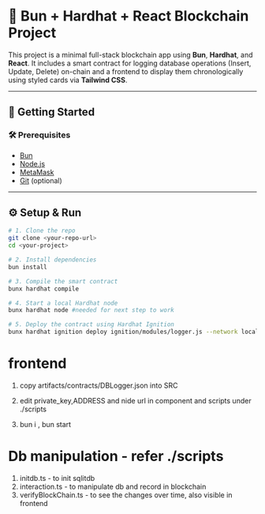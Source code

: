 # 🔐 Bun + Hardhat + React Blockchain Project

This project is a minimal full-stack blockchain app using **Bun**, **Hardhat**, and **React**. It includes a smart contract for logging database operations (Insert, Update, Delete) on-chain and a frontend to display them chronologically using styled cards via **Tailwind CSS**.

---

## 🚀 Getting Started

### 🛠️ Prerequisites

- [Bun](https://bun.sh)
- [Node.js](https://nodejs.org/)
- [MetaMask](https://metamask.io)
- [Git](https://git-scm.com) (optional)

---

## ⚙️ Setup & Run

```bash
# 1. Clone the repo
git clone <your-repo-url>
cd <your-project>

# 2. Install dependencies
bun install

# 3. Compile the smart contract
bunx hardhat compile

# 4. Start a local Hardhat node
bunx hardhat node #needed for next step to work

# 5. Deploy the contract using Hardhat Ignition
bunx hardhat ignition deploy ignition/modules/logger.js --network localhost
```

# frontend
1. copy artifacts/contracts/DBLogger.json into SRC

2. edit private_key,ADDRESS and nide url in component and scripts under ./scripts

3. bun i , bun start

# Db manipulation - refer ./scripts 

1. initdb.ts - to init sqlitdb
2. interaction.ts - to manipulate db and record in blockchain
3. verifyBlockChain.ts - to see the changes over time, also visible in frontend
